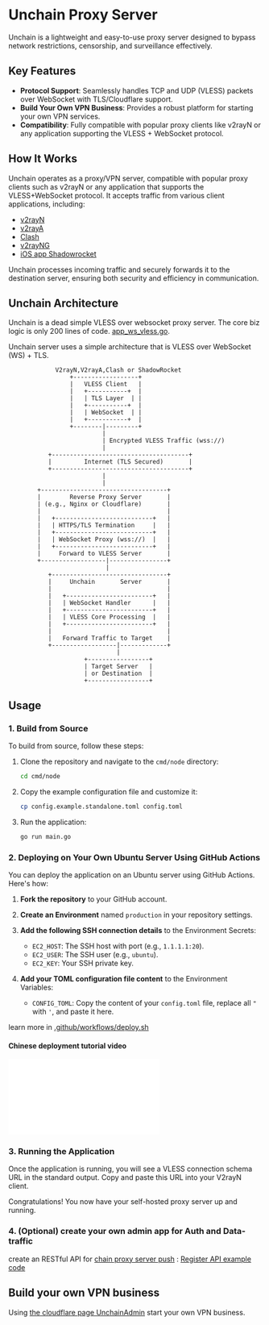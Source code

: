 # Unchain Proxy Server  

Unchain is a lightweight and easy-to-use proxy server designed to bypass network restrictions, censorship, and surveillance effectively.  


## Key Features  
- **Protocol Support**: Seamlessly handles TCP and UDP (VLESS) packets over WebSocket with TLS/Cloudflare support.  
- **Build Your Own VPN Business**: Provides a robust platform for starting your own VPN services.  
- **Compatibility**: Fully compatible with popular proxy clients like v2rayN or any application supporting the VLESS + WebSocket protocol.  


## How It Works  

Unchain operates as a proxy/VPN server, compatible with popular proxy clients such as v2rayN or any application that supports the VLESS+WebSocket protocol. It accepts traffic from various client applications, including:  

- [v2rayN](https://github.com/2dust/v2rayN)  
- [v2rayA](https://github.com/v2rayA/v2rayA)  
- [Clash](https://github.com/Dreamacro/clash)  
- [v2rayNG](https://github.com/2dust/v2rayNG)  
- [iOS app Shadowrocket](https://apps.apple.com/us/app/shadowrocket/id932747118)

Unchain processes incoming traffic and securely forwards it to the destination server, ensuring both security and efficiency in communication.  

## Unchain Architecture





Unchain is a dead simple VLESS over websocket proxy server.
The core biz logic is only 200 lines of code.  [app_ws_vless.go](/internal/node/app_ws_vless.go).

Unchain server uses a simple architecture that is VLESS over WebSocket (WS) + TLS.


```
             V2rayN,V2rayA,Clash or ShadowRocket                          
                 +------------------+
                 |   VLESS Client   |
                 |   +-----------+  |
                 |   | TLS Layer  | |
                 |   +-----------+  |
                 |   | WebSocket  | |
                 |   +-----------+  |
                 +--------|---------+
                          |
                          | Encrypted VLESS Traffic (wss://)
                          |
           +--------------------------------------+
           |         Internet (TLS Secured)       |
           +--------------------------------------+
                          |
                          |
        +-----------------------------------+
        |        Reverse Proxy Server       |
        | (e.g., Nginx or Cloudflare)       |
        |                                   |
        |   +---------------------------+   |
        |   | HTTPS/TLS Termination     |   |
        |   +---------------------------+   |
        |   | WebSocket Proxy (wss://)  |   |
        |   +---------------------------+   |
        |     Forward to VLESS Server       |
        +------------------|----------------+
                           |
           +--------------------------------+
           |     Unchain       Server       |
           |                                |
           |   +------------------------+   |
           |   | WebSocket Handler      |   |
           |   +------------------------+   |
           |   | VLESS Core Processing  |   |
           |   +------------------------+   |
           |                                |
           |   Forward Traffic to Target    |
           +------------------|-------------+
                              |
                     +-----------------+
                     | Target Server   |
                     | or Destination  |
                     +-----------------+

```



## Usage

### 1. Build from Source

To build from source, follow these steps:

1. Clone the repository and navigate to the `cmd/node` directory:
   ```sh
   cd cmd/node
   ```
2. Copy the example configuration file and customize it:
   ```sh
   cp config.example.standalone.toml config.toml
   ```
3. Run the application:
   ```sh
   go run main.go
   ```

### 2. Deploying on Your Own Ubuntu Server Using GitHub Actions

You can deploy the application on an Ubuntu server using GitHub Actions. Here's how:

1. **Fork the repository** to your GitHub account.
2. **Create an Environment** named `production` in your repository settings.
3. **Add the following SSH connection details** to the Environment Secrets:
   - `EC2_HOST`: The SSH host with port (e.g., `1.1.1.1:20`).
   - `EC2_USER`: The SSH user (e.g., `ubuntu`).
   - `EC2_KEY`: Your SSH private key.

4. **Add your TOML configuration file content** to the Environment Variables:
   - `CONFIG_TOML`: Copy the content of your `config.toml` file, replace all `"` with `'`, and paste it here.

learn more in [.github/workflows/deploy.sh](/.github/workflows/deploy.sh)

#### Chinese deployment tutorial video

<iframe src="//player.bilibili.com/player.html?isOutside=true&aid=113785108962208&bvid=BV1wBrmYmEiN&cid=27741653755&p=1" scrolling="no" border="0" frameborder="no" framespacing="0" allowfullscreen="true"></iframe>




### 3. Running the Application

Once the application is running, you will see a VLESS connection schema URL in the standard output. Copy and paste this URL into your V2rayN client.

Congratulations! You now have your self-hosted proxy server up and running.




### 4. (Optional) create your own admin app for Auth and Data-traffic

create an RESTful API for [chain proxy server push](https://github.com/unchainese/unchain/blob/5ece8c39814684a8a54e8e009d7c888e5988a017/internal/node/app.go#L161) :
[Register API example code](https://github.com/unchainese/unchainadmin/blob/035b2232d4262c24ef70b8ad7abb9faebaaecc96/functions/api/nodes.ts#L34)


## Build your own VPN business

Using [the cloudflare page UnchainAdmin](https://github.com/unchainese/unchainadmin) start your own VPN business. 
